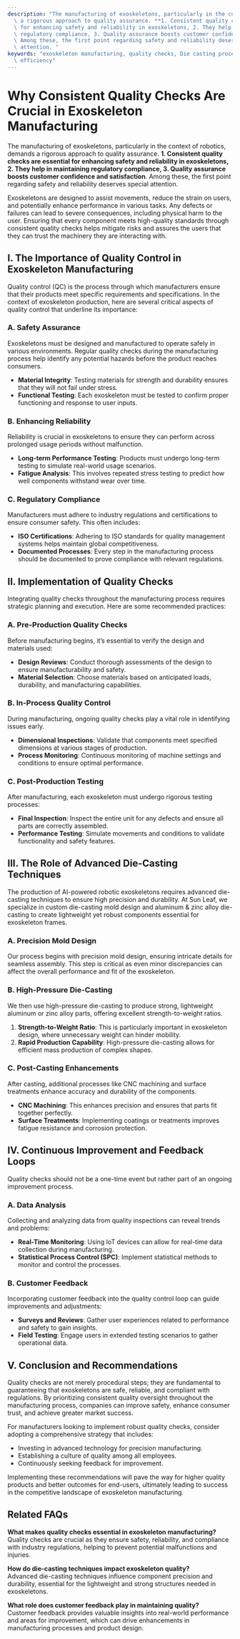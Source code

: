 ```yaml
---
description: "The manufacturing of exoskeletons, particularly in the context of robotics, demands\
  \ a rigorous approach to quality assurance. **1. Consistent quality checks are essential\
  \ for enhancing safety and reliability in exoskeletons, 2. They help in maintaining\
  \ regulatory compliance, 3. Quality assurance boosts customer confidence and satisfaction**.\
  \ Among these, the first point regarding safety and reliability deserves special\
  \ attention. "
keywords: "exoskeleton manufacturing, quality checks, Die casting process, Heat dissipation\
  \ efficiency"
---
```

# Why Consistent Quality Checks Are Crucial in Exoskeleton Manufacturing

The manufacturing of exoskeletons, particularly in the context of robotics, demands a rigorous approach to quality assurance. **1. Consistent quality checks are essential for enhancing safety and reliability in exoskeletons, 2. They help in maintaining regulatory compliance, 3. Quality assurance boosts customer confidence and satisfaction**. Among these, the first point regarding safety and reliability deserves special attention. 

Exoskeletons are designed to assist movements, reduce the strain on users, and potentially enhance performance in various tasks. Any defects or failures can lead to severe consequences, including physical harm to the user. Ensuring that every component meets high-quality standards through consistent quality checks helps mitigate risks and assures the users that they can trust the machinery they are interacting with. 

## **I. The Importance of Quality Control in Exoskeleton Manufacturing**

Quality control (QC) is the process through which manufacturers ensure that their products meet specific requirements and specifications. In the context of exoskeleton production, here are several critical aspects of quality control that underline its importance: 

### **A. Safety Assurance**

Exoskeletons must be designed and manufactured to operate safely in various environments. Regular quality checks during the manufacturing process help identify any potential hazards before the product reaches consumers.

- **Material Integrity**: Testing materials for strength and durability ensures that they will not fail under stress.
- **Functional Testing**: Each exoskeleton must be tested to confirm proper functioning and response to user inputs.
  
### **B. Enhancing Reliability**

Reliability is crucial in exoskeletons to ensure they can perform across prolonged usage periods without malfunction.

- **Long-term Performance Testing**: Products must undergo long-term testing to simulate real-world usage scenarios. 
- **Fatigue Analysis**: This involves repeated stress testing to predict how well components withstand wear over time.

### **C. Regulatory Compliance**

Manufacturers must adhere to industry regulations and certifications to ensure consumer safety. This often includes:

- **ISO Certifications**: Adhering to ISO standards for quality management systems helps maintain global competitiveness.
- **Documented Processes**: Every step in the manufacturing process should be documented to prove compliance with relevant regulations.

## **II. Implementation of Quality Checks**

Integrating quality checks throughout the manufacturing process requires strategic planning and execution. Here are some recommended practices:

### **A. Pre-Production Quality Checks**

Before manufacturing begins, it’s essential to verify the design and materials used:

- **Design Reviews**: Conduct thorough assessments of the design to ensure manufacturability and safety.
- **Material Selection**: Choose materials based on anticipated loads, durability, and manufacturing capabilities.

### **B. In-Process Quality Control**

During manufacturing, ongoing quality checks play a vital role in identifying issues early.

- **Dimensional Inspections**: Validate that components meet specified dimensions at various stages of production.
- **Process Monitoring**: Continuous monitoring of machine settings and conditions to ensure optimal performance.

### **C. Post-Production Testing**

After manufacturing, each exoskeleton must undergo rigorous testing processes:

- **Final Inspection**: Inspect the entire unit for any defects and ensure all parts are correctly assembled.
- **Performance Testing**: Simulate movements and conditions to validate functionality and safety features. 

## **III. The Role of Advanced Die-Casting Techniques**

The production of AI-powered robotic exoskeletons requires advanced die-casting techniques to ensure high precision and durability. At Sun Leaf, we specialize in custom die-casting mold design and aluminum & zinc alloy die-casting to create lightweight yet robust components essential for exoskeleton frames.

### **A. Precision Mold Design**

Our process begins with precision mold design, ensuring intricate details for seamless assembly. This step is critical as even minor discrepancies can affect the overall performance and fit of the exoskeleton.

### **B. High-Pressure Die-Casting**

We then use high-pressure die-casting to produce strong, lightweight aluminum or zinc alloy parts, offering excellent strength-to-weight ratios. 

1. **Strength-to-Weight Ratio**: This is particularly important in exoskeleton design, where unnecessary weight can hinder mobility.
2. **Rapid Production Capability**: High-pressure die-casting allows for efficient mass production of complex shapes.

### **C. Post-Casting Enhancements**

After casting, additional processes like CNC machining and surface treatments enhance accuracy and durability of the components. 

- **CNC Machining**: This enhances precision and ensures that parts fit together perfectly.
- **Surface Treatments**: Implementing coatings or treatments improves fatigue resistance and corrosion protection.

## **IV. Continuous Improvement and Feedback Loops**

Quality checks should not be a one-time event but rather part of an ongoing improvement process. 

### **A. Data Analysis**

Collecting and analyzing data from quality inspections can reveal trends and problems:

- **Real-Time Monitoring**: Using IoT devices can allow for real-time data collection during manufacturing.
- **Statistical Process Control (SPC)**: Implement statistical methods to monitor and control the processes.

### **B. Customer Feedback**

Incorporating customer feedback into the quality control loop can guide improvements and adjustments:

- **Surveys and Reviews**: Gather user experiences related to performance and safety to gain insights.
- **Field Testing**: Engage users in extended testing scenarios to gather operational data.

## **V. Conclusion and Recommendations**

Quality checks are not merely procedural steps; they are fundamental to guaranteeing that exoskeletons are safe, reliable, and compliant with regulations. By prioritizing consistent quality oversight throughout the manufacturing process, companies can improve safety, enhance consumer trust, and achieve greater market success.

For manufacturers looking to implement robust quality checks, consider adopting a comprehensive strategy that includes:

- Investing in advanced technology for precision manufacturing.
- Establishing a culture of quality among all employees.
- Continuously seeking feedback for improvement.

Implementing these recommendations will pave the way for higher quality products and better outcomes for end-users, ultimately leading to success in the competitive landscape of exoskeleton manufacturing.

## Related FAQs

**What makes quality checks essential in exoskeleton manufacturing?**  
Quality checks are crucial as they ensure safety, reliability, and compliance with industry regulations, helping to prevent potential malfunctions and injuries.

**How do die-casting techniques impact exoskeleton quality?**  
Advanced die-casting techniques influence component precision and durability, essential for the lightweight and strong structures needed in exoskeletons.

**What role does customer feedback play in maintaining quality?**  
Customer feedback provides valuable insights into real-world performance and areas for improvement, which can drive enhancements in manufacturing processes and product design.
